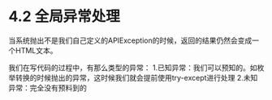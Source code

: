 # 4.2 全局异常处理

当系统抛出不是我们自己定义的APIException的时候，返回的结果仍然会变成一个HTML文本。

我们在写代码的过程中，有那么类型的异常：
1.已知异常：我们可以预知的。如枚举转换的时候抛出的异常，这时候我们就会提前使用try-except进行处理
2.未知异常：完全没有预料到的